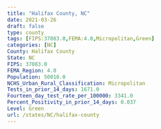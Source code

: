 ```yaml
---
title: "Halifax County, NC"
date: 2021-03-26
draft: false
type: county
tags: [FIPS:37083.0,FEMA:4.0,Micropolitan,Green]
categories: [NC]
County: Halifax County
State: NC
FIPS: 37083.0
FEMA_Region: 4.0
Population: 50010.0
NCHS_Urban_Rural_Classification: Micropolitan
Tests_in_prior_14_days: 1671.0
Fourteen_day_test_rate_per_100000: 3341.0
Percent_Positivity_in_prior_14_days: 0.037
Level: Green
url: /states/NC/halifax-county
---
```



